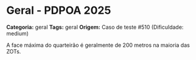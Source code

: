 # Geral - PDPOA 2025

**Categoria:** geral
**Tags:** geral
**Origem:** Caso de teste #510 (Dificuldade: medium)

A face máxima do quarteirão é geralmente de 200 metros na maioria das ZOTs.